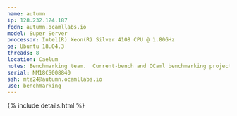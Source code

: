 ```yaml
---
name: autumn
ip: 128.232.124.187
fqdn: autumn.ocamllabs.io
model: Super Server
processor: Intel(R) Xeon(R) Silver 4108 CPU @ 1.80GHz
os: Ubuntu 18.04.3
threads: 8
location: Caelum
notes: Benchmarking team.  Current-bench and OCaml benchmarking projects.
serial: NM18CS008840
ssh: mte24@autumn.ocamllabs.io
use: benchmarking
---
```

{% include details.html %}
